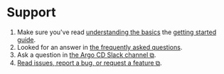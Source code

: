 # Support

1. Make sure you've read [understanding the basics](understand_the_basics.md) the [getting started guide](getting_started.md).
2. Looked for an answer in [the frequently asked questions](faq.md).
3. Ask a question in [the Argo CD Slack channel ⧉](https://argoproj.github.io/community/join-slack).
4. [Read issues, report a bug, or request a feature ⧉](https://github.com/argoproj/argo-cd/issues).
